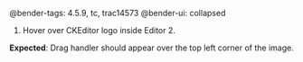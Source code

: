 @bender-tags: 4.5.9, tc, trac14573
@bender-ui: collapsed

1. Hover over CKEditor logo inside Editor 2.

**Expected**: Drag handler should appear over the top left corner of the image.
